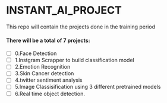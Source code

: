# INSTANT_AI_PROJECT
This repo will contain the projects done in the training period

#### There will be a total of 7 projects:
- [ ] 0.Face Detection
- [ ] 1.Instgram Scrapper to build classification model
- [ ] 2.Emotion Recognition
- [ ] 3.Skin Cancer detection
- [ ] 4.twitter sentiment analysis
- [ ] 5.Image Classisification using 3 different pretrained models
- [ ] 6.Real time object detection.
